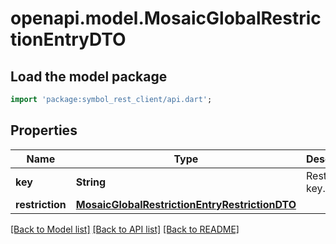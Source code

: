 # openapi.model.MosaicGlobalRestrictionEntryDTO

## Load the model package
```dart
import 'package:symbol_rest_client/api.dart';
```

## Properties
Name | Type | Description | Notes
------------ | ------------- | ------------- | -------------
**key** | **String** | Restriction key. | 
**restriction** | [**MosaicGlobalRestrictionEntryRestrictionDTO**](MosaicGlobalRestrictionEntryRestrictionDTO.md) |  | 

[[Back to Model list]](../README.md#documentation-for-models) [[Back to API list]](../README.md#documentation-for-api-endpoints) [[Back to README]](../README.md)


